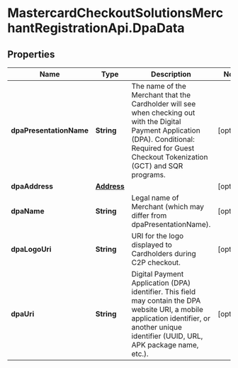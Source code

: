 # MastercardCheckoutSolutionsMerchantRegistrationApi.DpaData

## Properties

Name | Type | Description | Notes
------------ | ------------- | ------------- | -------------
**dpaPresentationName** | **String** | The name of the Merchant that the Cardholder will see when checking out with the Digital Payment Application (DPA).  Conditional: Required for Guest Checkout Tokenization (GCT) and SQR programs.  | [optional] 
**dpaAddress** | [**Address**](Address.md) |  | [optional] 
**dpaName** | **String** | Legal name of Merchant (which may differ from dpaPresentationName). | [optional] 
**dpaLogoUri** | **String** | URI for the logo displayed to Cardholders during C2P checkout. | [optional] 
**dpaUri** | **String** | Digital Payment Application (DPA) identifier. This field may contain the DPA website URI, a mobile application identifier, or another unique identifier (UUID, URL, APK package name, etc.). | [optional] 


